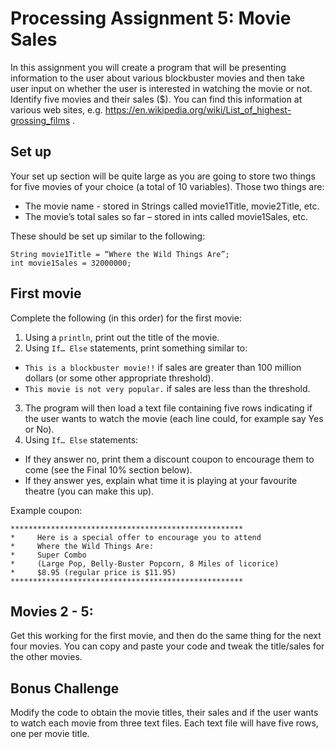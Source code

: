 # Processing Assignment 5: Movie Sales
In this assignment you will create a program that will be presenting information to the user about various blockbuster movies and then take user input on whether the user is interested in watching the movie or not. Identify five movies and their sales ($). You can find this information at various web sites, e.g. https://en.wikipedia.org/wiki/List_of_highest-grossing_films . 

## Set up
Your set up section will be quite large as you are going to store two things for five movies of your choice (a total of 10 variables). Those two things are:
* The movie name  - stored in Strings called movie1Title, movie2Title, etc.
* The movie’s total sales so far – stored in ints called movie1Sales, etc.

These should be set up similar to the following:
```
String movie1Title = “Where the Wild Things Are”;
int movie1Sales = 32000000;
```

## First movie
Complete the following (in this order) for the first movie:
1. Using a ```println```, print out the title of the movie.
2. Using ```If… Else``` statements, print something similar to: 
  * ```This is a blockbuster movie!!``` if sales are greater than 100 million dollars (or some other appropriate threshold).
  * ```This movie is not very popular.```  if sales are less than the threshold.
3. The program will then load a text file containing five rows indicating if the user wants to watch the movie (each line could, for example say Yes or No).
4. Using ```If… Else``` statements:
  * If they answer no, print them a discount coupon to encourage them to come (see the Final 10% section below).  
  * If they answer yes, explain what time it is playing at your favourite theatre (you can make this up).

Example coupon:
```
****************************************************
*     Here is a special offer to encourage you to attend            
*     Where the Wild Things Are:                                            
*     Super Combo                                                                  
*     (Large Pop, Belly-Buster Popcorn, 8 Miles of licorice)       
*     $8.95 (regular price is $11.95)                                        
****************************************************
```

## Movies 2 - 5:
Get this working for the first movie, and then do the same thing for the next four movies. You can copy and paste your code and tweak the title/sales for the other movies.

## Bonus Challenge
Modify the code to obtain the movie titles, their sales and if the user wants to watch each movie from three text files. Each text file will have five rows, one per movie title.

